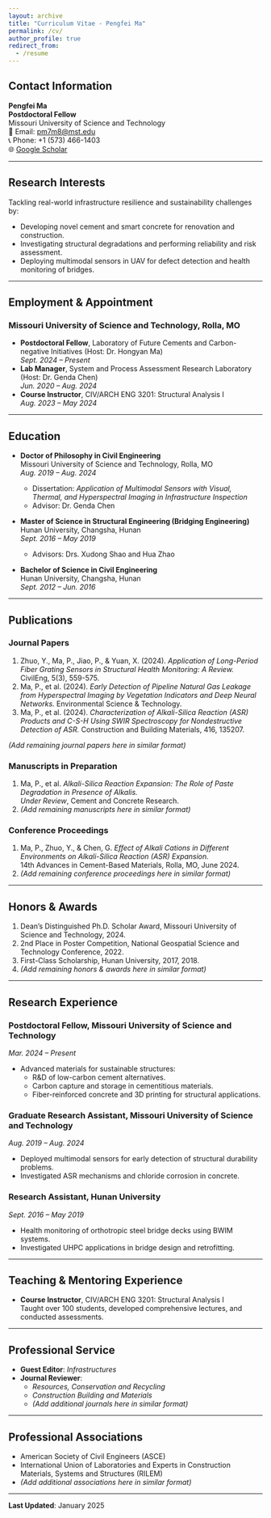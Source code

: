 ```yaml
---
layout: archive
title: "Curriculum Vitae - Pengfei Ma"
permalink: /cv/
author_profile: true
redirect_from:
  - /resume
---
```



## Contact Information
**Pengfei Ma**  
**Postdoctoral Fellow**  
Missouri University of Science and Technology  
📧 Email: [pm7m8@mst.edu](mailto:pm7m8@mst.edu)  
📞 Phone: +1 (573) 466-1403  
🌐 [Google Scholar](https://scholar.google.com/citations?hl=en&user=yT0SsPwAAAAJ)

---

## Research Interests
Tackling real-world infrastructure resilience and sustainability challenges by:
- Developing novel cement and smart concrete for renovation and construction.
- Investigating structural degradations and performing reliability and risk assessment.
- Deploying multimodal sensors in UAV for defect detection and health monitoring of bridges.

---

## Employment & Appointment

### Missouri University of Science and Technology, Rolla, MO
- **Postdoctoral Fellow**, Laboratory of Future Cements and Carbon-negative Initiatives (Host: Dr. Hongyan Ma)  
  *Sept. 2024 – Present*
- **Lab Manager**, System and Process Assessment Research Laboratory (Host: Dr. Genda Chen)  
  *Jun. 2020 – Aug. 2024*
- **Course Instructor**, CIV/ARCH ENG 3201: Structural Analysis I  
  *Aug. 2023 – May 2024*

---

## Education
- **Doctor of Philosophy in Civil Engineering**  
  Missouri University of Science and Technology, Rolla, MO  
  *Aug. 2019 – Aug. 2024*  
  - Dissertation: *Application of Multimodal Sensors with Visual, Thermal, and Hyperspectral Imaging in Infrastructure Inspection*  
  - Advisor: Dr. Genda Chen

- **Master of Science in Structural Engineering (Bridging Engineering)**  
  Hunan University, Changsha, Hunan  
  *Sept. 2016 – May 2019*  
  - Advisors: Drs. Xudong Shao and Hua Zhao

- **Bachelor of Science in Civil Engineering**  
  Hunan University, Changsha, Hunan  
  *Sept. 2012 – Jun. 2016*

---

## Publications

### Journal Papers
1. Zhuo, Y., Ma, P., Jiao, P., & Yuan, X. (2024). *Application of Long-Period Fiber Grating Sensors in Structural Health Monitoring: A Review.* CivilEng, 5(3), 559-575.
2. Ma, P., et al. (2024). *Early Detection of Pipeline Natural Gas Leakage from Hyperspectral Imaging by Vegetation Indicators and Deep Neural Networks.* Environmental Science & Technology.
3. Ma, P., et al. (2024). *Characterization of Alkali-Silica Reaction (ASR) Products and C-S-H Using SWIR Spectroscopy for Nondestructive Detection of ASR.* Construction and Building Materials, 416, 135207.

*(Add remaining journal papers here in similar format)*

### Manuscripts in Preparation
1. Ma, P., et al. *Alkali-Silica Reaction Expansion: The Role of Paste Degradation in Presence of Alkalis.*  
   *Under Review*, Cement and Concrete Research.
2. *(Add remaining manuscripts here in similar format)*

### Conference Proceedings
1. Ma, P., Zhuo, Y., & Chen, G. *Effect of Alkali Cations in Different Environments on Alkali-Silica Reaction (ASR) Expansion.*  
   14th Advances in Cement-Based Materials, Rolla, MO, June 2024.
2. *(Add remaining conference proceedings here in similar format)*

---

## Honors & Awards
1. Dean’s Distinguished Ph.D. Scholar Award, Missouri University of Science and Technology, 2024.
2. 2nd Place in Poster Competition, National Geospatial Science and Technology Conference, 2022.
3. First-Class Scholarship, Hunan University, 2017, 2018.
4. *(Add remaining honors & awards here in similar format)*

---

## Research Experience

### Postdoctoral Fellow, Missouri University of Science and Technology  
*Mar. 2024 – Present*  
- Advanced materials for sustainable structures:
  - R&D of low-carbon cement alternatives.
  - Carbon capture and storage in cementitious materials.
  - Fiber-reinforced concrete and 3D printing for structural applications.

### Graduate Research Assistant, Missouri University of Science and Technology  
*Aug. 2019 – Aug. 2024*  
- Deployed multimodal sensors for early detection of structural durability problems.
- Investigated ASR mechanisms and chloride corrosion in concrete.

### Research Assistant, Hunan University  
*Sept. 2016 – May 2019*  
- Health monitoring of orthotropic steel bridge decks using BWIM systems.
- Investigated UHPC applications in bridge design and retrofitting.

---

## Teaching & Mentoring Experience
- **Course Instructor**, CIV/ARCH ENG 3201: Structural Analysis I  
  Taught over 100 students, developed comprehensive lectures, and conducted assessments.

---

## Professional Service
- **Guest Editor**: *Infrastructures*  
- **Journal Reviewer**:  
  - *Resources, Conservation and Recycling*  
  - *Construction Building and Materials*  
  - *(Add additional journals here in similar format)*

---

## Professional Associations
- American Society of Civil Engineers (ASCE)  
- International Union of Laboratories and Experts in Construction Materials, Systems and Structures (RILEM)  
- *(Add additional associations here in similar format)*

---

**Last Updated**: January 2025
